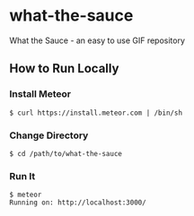 what-the-sauce
==============

What the Sauce - an easy to use GIF repository

## How to Run Locally

### Install Meteor
`$ curl https://install.meteor.com | /bin/sh`

### Change Directory
`$ cd /path/to/what-the-sauce`

### Run It
    $ meteor
    Running on: http://localhost:3000/